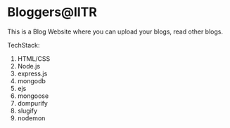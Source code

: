 # Bloggers@IITR

This is a Blog Website where you can upload your blogs, read other blogs.

TechStack:
1. HTML/CSS
2. Node.js
3. express.js
4. mongodb
5. ejs
6. mongoose
7. dompurify
8. slugify
9. nodemon
